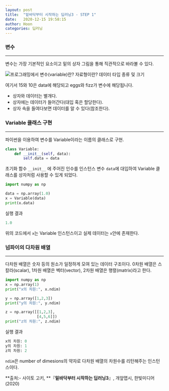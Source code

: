 ```yaml
---
layout: post
title:  "밑바닥부터 시작하는 딥러닝3 - STEP 1"
date:   2020-12-15 19:58:15
author: Hoon
categories: 딥러닝
---
```


### 변수

-------

변수는 가장 기본적인 요소이고 밑의 상자 그림을 통해 직관적으로 바라볼 수 있다.

![프로그래밍에서 변수(variable)란? 자료형이란? 데이터 타입 종류 및 크기](https://t1.daumcdn.net/cfile/tistory/993671415C62E8F11D)

여기서 15와 10은 data에 해당되고 eggs와 fizz가 변수에 해당됩니다. 

* 상자와 데이터는 별개다.
* 상자에는 데이터가 들어간다(대입 혹은 할당한다).
* 상자 속을 들여다보면 데이터를 알 수 있다(참조한다).



### Variable 클래스 구현

------

파이썬을 이용하여 변수를 Variable이라는 이름의 클래스로 구현.

```python
class Variable:
    def __init__(self, data):
        self.data = data
```

초기화 함수 `__init__` 에 주어진 인수를 인스턴스 변수 `data`에 대입하여 Variable 클래스를 상자처럼 사용할 수 있게 되었다.

```python
import numpy as np

data = np.array(1.0)
x = Variable(data)
print(x.data)
```

실행 결과

```python
1.0
```

위의 코드에서 `x`는 Variable 인스턴스이고 실제 데이터는 `x`안에 존재한다.



### 넘파이의 다차원 배열

-----

다차원 배열은 숫자 등의 원소가 일정하게 모여 있는 데이터 구조이다. 0차원 배열은 스칼라(scalar), 1차원 배열은 벡터(vector), 2차원 배열은 행렬(matrix)라고 한다.

```python
import numpy as np
x = np.array(1)
print("x의 차원:", x.ndim)

y = np.array([1,2,3])
print("y의 차원:", y.ndim)

z = np.array([[1,2,3],
              [4,5,6]])
print("z의 차원:", z.ndim)
```

실행 결과

```python
x의 차원: 0
y의 차원: 1
z의 차원: 2
```

`ndim`은 number of dimesions의 약자로 다차원 배열의 차원수를 리턴해주는 인스턴스이다.



**출처:\- 사이토 고키, **『**밑바닥부터 시작하는 딥러닝3**』, 개앞맵시, 한빛미디어(2020)

